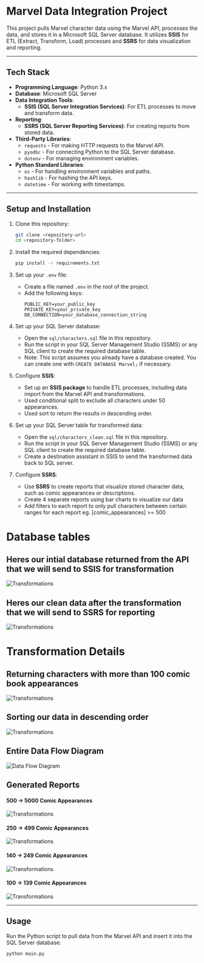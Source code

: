 # Marvel Data Integration Project

This project pulls Marvel character data using the Marvel API, processes the data, and stores it in a Microsoft SQL Server database. It utilizes **SSIS** for ETL (Extract, Transform, Load) processes and **SSRS** for data visualization and reporting.

---

## Tech Stack

- **Programming Language**: Python 3.x
- **Database**: Microsoft SQL Server
- **Data Integration Tools**:
  - **SSIS (SQL Server Integration Services)**: For ETL processes to move and transform data.
- **Reporting**:
  - **SSRS (SQL Server Reporting Services)**: For creating reports from stored data.
- **Third-Party Libraries**:
  - `requests` - For making HTTP requests to the Marvel API.
  - `pyodbc` - For connecting Python to the SQL Server database.
  - `dotenv` - For managing environment variables.
- **Python Standard Libraries**:
  - `os` - For handling environment variables and paths.
  - `hashlib` - For hashing the API keys.
  - `datetime` - For working with timestamps.

---

## Setup and Installation

1. Clone this repository:

   ```bash
   git clone <repository-url>
   cd <repository-folder>
   ```

2. Install the required dependencies:

   ```bash
   pip install -r requirements.txt
   ```

3. Set up your `.env` file:

   - Create a file named `.env` in the root of the project.
   - Add the following keys:
     ```env
     PUBLIC_KEY=your_public_key
     PRIVATE_KEY=your_private_key
     DB_CONNECTION=your_database_connection_string
     ```

4. Set up your SQL Server database:

   - Open the `sql/characters.sql` file in this repository.
   - Run the script in your SQL Server Management Studio (SSMS) or any SQL client to create the required database table.
   - Note: This script assumes you already have a database created. You can create one with `CREATE DATABASE Marvel;` if necessary.

5. Configure **SSIS**:

   - Set up an **SSIS package** to handle ETL processes, including data import from the Marvel API and transformations.
   - Used conditional split to exclude all characters under 50 appearances.
   - Used sort to return the results in descending order.

6. Set up your SQL Server table for transformed data:

   - Open the `sql/characters_clean.sql` file in this repository.
   - Run the script in your SQL Server Management Studio (SSMS) or any SQL client to create the required database table.
   - Create a destination assistant in SSIS to send the transformed data back to SQL server.

7. Configure **SSRS**:

   - Use **SSRS** to create reports that visualize stored character data, such as comic appearances or descriptions.
   - Create 4 separate reports using bar charts to visualize our data
   - Add filters to each report to only pull characters between certain ranges for each report eg. [comic_appearances] >= 500

# Database tables

## Heres our intial database returned from the API that we will send to SSIS for transformation

![Transformations](screenshots/Database/initial_db.png)

## Heres our clean data after the transformation that we will send to SSRS for reporting

![Transformations](screenshots/Database/cleaned_db.png)

# Transformation Details

## Returning characters with more than 100 comic book appearances

![Transformations](screenshots/SSIS_SS/transformations.png)

## Sorting our data in descending order

![Transformations](screenshots/SSIS_SS/sort.png)

## Entire Data Flow Diagram

![Data Flow Diagram](screenshots/SSIS_SS/data_flow_diagram.png)

## Generated Reports

#### 500 -> 5000 Comic Appearances

![Transformations](screenshots/Reports/500.png)

#### 250 -> 499 Comic Appearances

![Transformations](screenshots/Reports/250.png)

#### 140 -> 249 Comic Appearances

![Transformations](screenshots/Reports/140.png)

#### 100 -> 139 Comic Appearances

![Transformations](screenshots/Reports/100.png)

---

## Usage

Run the Python script to pull data from the Marvel API and insert it into the SQL Server database:

```bash
python main.py
```
